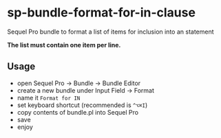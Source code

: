 # sp-bundle-format-for-in-clause
Sequel Pro bundle to format a list of items for inclusion into an statement

**The list must contain one item per line.**

## Usage ##
- open Sequel Pro -> Bundle -> Bundle Editor
- create a new bundle under Input Field -> Format
- name it ```Format for IN```
- set keyboard shortcut (recommended is ```^⌥⌘I```)
- copy contents of bundle.pl into Sequel Pro
- save
- enjoy

